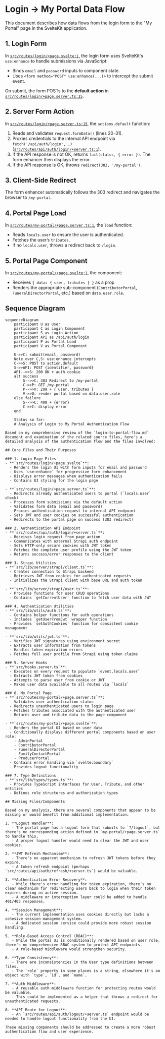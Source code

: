 # Login → My Portal Data Flow

This document describes how data flows from the login form to the "My Portal" page in the SvelteKit application.

## 1. Login Form

In [`src/routes/login/+page.svelte:1`](src/routes/login/+page.svelte:1), the login form uses SvelteKit's `use:enhance` to handle submissions via JavaScript:

- Binds `email` and `password` inputs to component state.
- Uses `<form method="POST" use:enhance(...)>` to intercept the submit event.

On submit, the form POSTs to the **default action** in [`src/routes/login/+page.server.ts:15`](src/routes/login/+page.server.ts:15).

## 2. Server Form Action

In [`src/routes/login/+page.server.ts:15`](src/routes/login/+page.server.ts:15), the `actions.default` function:

1. Reads and validates `request.formData()` (lines 20–31).
2. Proxies credentials to the internal API endpoint via `fetch('/api/auth/login', …)` ([`src/routes/api/auth/login/+server.ts:1`](src/routes/api/auth/login/+server.ts:1)).
3. If the API response is not OK, returns `fail(status, { error })`. The form enhancer then displays the error.
4. If the API response is OK, throws `redirect(303, '/my-portal')`.

## 3. Client-Side Redirect

The form enhancer automatically follows the 303 redirect and navigates the browser to `/my-portal`.

## 4. Portal Page Load

In [`src/routes/my-portal/+page.server.ts:1`](src/routes/my-portal/+page.server.ts:1), the `load` function:

- Reads `locals.user` to ensure the user is authenticated.
- Fetches the user’s `tributes`.
- If no `locals.user`, throws a redirect back to `/login`.

## 5. Portal Page Component

In [`src/routes/my-portal/+page.svelte:1`](src/routes/my-portal/+page.svelte:1), the component:

- Receives `{ data: { user, tributes } }` as a prop.
- Renders the appropriate sub-component (`ContributorPortal`, `FuneralDirectorPortal`, etc.) based on `data.user.role`.

## Sequence Diagram

```mermaid
sequenceDiagram
    participant U as User
    participant C as Login Component
    participant S as Login Action
    participant API as /api/auth/login
    participant P as Portal Load
    participant V as Portal Component

    U->>C: submit(email, password)
    Note over C,S: use:enhance intercepts
    C->>S: POST to action.default
    S->>API: POST {identifier, password}
    API-->>S: 200 OK + auth cookie
    alt success
        S-->>C: 303 Redirect to /my-portal
        C->>P: GET /my-portal
        P-->>V: 200 + { user, tributes }
        V->>U: render portal based on data.user.role
    else failure
        S-->>C: 400 + {error}
        C->>C: display error
    end

    Status so far: 
    # Analysis of Login to My Portal Authentication Flow

Based on my comprehensive review of the `login-to-portal-flow.md` document and examination of the related source files, here's a detailed analysis of the authentication flow and the files involved:

## Core Files and Their Purposes

### 1. Login Page Files
- **`src/routes/login/+page.svelte`**:
  - Renders the login UI with form inputs for email and password
  - Uses `use:enhance` for progressive form enhancement
  - Displays error messages when authentication fails
  - Contains UI styling for the login page

- **`src/routes/login/+page.server.ts`**:
  - Redirects already authenticated users to portal (`locals.user` check)
  - Processes form submissions via the default action
  - Validates form data (email and password)
  - Proxies authentication request to internal API endpoint
  - Sets JWT and user cookies on successful authentication
  - Redirects to the portal page on success (303 redirect)

### 2. Authentication API Endpoint
- **`src/routes/api/auth/login/+server.ts`**:
  - Receives login request from page action
  - Communicates with external Strapi auth endpoint
  - Sets HTTP-only secure cookies with JWT token
  - Fetches the complete user profile using the JWT token
  - Returns success/error responses to the client

### 3. Strapi Utilities
- **`src/lib/server/strapi/client.ts`**:
  - Creates connection to Strapi backend
  - Retrieves JWT from cookies for authenticated requests
  - Initializes the Strapi client with base URL and auth token

- **`src/lib/server/strapi/user.ts`**:
  - Provides functions for user CRUD operations
  - Contains `getCurrentUser` function to fetch user data with JWT

### 4. Authentication Utilities
- **`src/lib/utils/auth.ts`**:
  - Contains helper functions for auth operations 
  - Includes `getUserFromJwt` wrapper function
  - Provides `setAuthCookies` function for consistent cookie management

- **`src/lib/utils/jwt.ts`**:
  - Verifies JWT signatures using environment secret
  - Extracts user information from tokens
  - Handles token expiration errors
  - Fetches full user profile from Strapi using token claims

### 5. Server Hooks
- **`src/hooks.server.ts`**:
  - Executes on every request to populate `event.locals.user`
  - Extracts JWT token from cookies
  - Attempts to parse user from cookie or JWT
  - Makes user data available to all routes via `locals`

### 6. My Portal Page
- **`src/routes/my-portal/+page.server.ts`**:
  - Validates user authentication status
  - Redirects unauthenticated users to login page
  - Fetches tributes associated with the authenticated user
  - Returns user and tribute data to the page component

- **`src/routes/my-portal/+page.svelte`**:
  - Renders the portal UI based on user data
  - Conditionally displays different portal components based on user role:
    - AdminPortal
    - ContributorPortal
    - FuneralDirectorPortal
    - FamilyContactPortal
    - ProducerPortal
  - Contains error handling via `svelte:boundary`
  - Provides logout functionality

### 7. Type Definitions
- **`src/lib/types/types.ts`**:
  - Provides TypeScript interfaces for User, Tribute, and other entities
  - Defines role structures and authorization types

## Missing Files/Components

Based on my analysis, there are several components that appear to be missing or would benefit from additional implementation:

1. **Logout Handler**: 
   - The portal page has a logout form that submits to `?/logout`, but there's no corresponding action defined in `my-portal/+page.server.ts` to handle this.
   - A proper logout handler would need to clear the JWT and user cookies.

2. **JWT Refresh Mechanism**:
   - There's no apparent mechanism to refresh JWT tokens before they expire.
   - A token refresh endpoint (perhaps `src/routes/api/auth/refresh/+server.ts`) would be valuable.

3. **Authentication Error Recovery**:
   - While there's error handling for token expiration, there's no clear mechanism for redirecting users back to login when their token expires during an active session.
   - A middleware or interception layer could be added to handle 401/403 responses.

4. **Session Management**:
   - The current implementation uses cookies directly but lacks a cohesive session management system.
   - A dedicated session service could provide more robust session handling.

5. **Role-Based Access Control (RBAC)**:
   - While the portal UI is conditionally rendered based on user role, there's no comprehensive RBAC system to protect API endpoints.
   - A role-based middleware would strengthen security.

6. **Type Consistency**:
   - There are inconsistencies in the User type definitions between files.
   - The `role` property in some places is a string, elsewhere it's an object with `type`, `id`, and `name`.

7. **Auth Middleware**:
   - A reusable auth middleware function for protecting routes would be valuable.
   - This could be implemented as a helper that throws a redirect for unauthenticated requests.

8. **API Route for Logout**:
   - An `src/routes/api/auth/logout/+server.ts` endpoint would be needed to handle logout functionality from the UI.

These missing components should be addressed to create a more robust authentication flow and user experience.